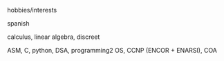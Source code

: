 hobbies/interests

spanish

calculus, linear algebra, discreet

ASM, C, python, DSA, programming2
OS, CCNP (ENCOR + ENARSI), COA
